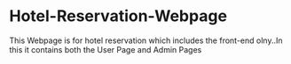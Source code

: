# Hotel-Reservation-Webpage
This Webpage is for hotel reservation which includes the front-end olny..In this it contains both the User Page and Admin Pages
